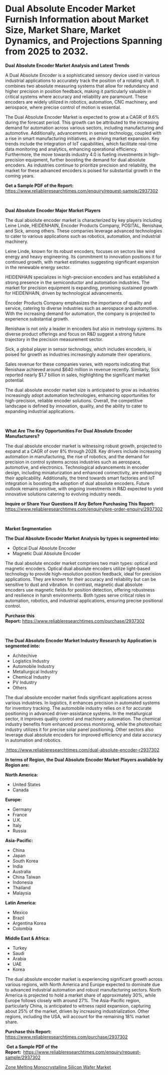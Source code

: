 <p><h1>Dual Absolute Encoder Market Furnish Information about Market Size, Market Share, Market Dynamics, and Projections Spanning from 2025 to 2032.</h1></p><p><strong>Dual Absolute Encoder Market Analysis and Latest Trends</strong></p>
<p><p>A Dual Absolute Encoder is a sophisticated sensory device used in various industrial applications to accurately track the position of a rotating shaft. It combines two absolute measuring systems that allow for redundancy and higher precision in position feedback, making it particularly valuable in critical systems where accuracy and reliability are paramount. These encoders are widely utilized in robotics, automation, CNC machinery, and aerospace, where precise control of motion is essential.</p><p>The Dual Absolute Encoder Market is expected to grow at a CAGR of 9.6% during the forecast period. This growth can be attributed to the increasing demand for automation across various sectors, including manufacturing and automotive. Additionally, advancements in sensor technology, coupled with a rise in smart manufacturing initiatives, are driving market expansion. Key trends include the integration of IoT capabilities, which facilitate real-time data monitoring and analytics, enhancing operational efficiency. Furthermore, the move towards industry 4.0 is fueling investments in high-precision equipment, further boosting the demand for dual absolute encoders. As industries continue to prioritize precision and reliability, the market for these advanced encoders is poised for substantial growth in the coming years.</p></p>
<p><strong>Get a Sample PDF of the Report:&nbsp;</strong> <a href="https://www.reliableresearchtimes.com/enquiry/request-sample/2937302?utm_campaign=2267&utm_medium=2&utm_source=Github&utm_content=ia&utm_term=14032025&utm_id=dual-absolute-encoder">https://www.reliableresearchtimes.com/enquiry/request-sample/2937302</a></p>
<p>&nbsp;</p>
<p><strong>Dual Absolute Encoder Major Market Players</strong></p>
<p><p>The dual absolute encoder market is characterized by key players including Leine Linde, HEIDENHAIN, Encoder Products Company, POSITAL, Renishaw, and Sick, among others. These companies leverage advanced technologies to cater to various applications such as robotics, automation, and industrial machinery. </p><p>Leine Linde, known for its robust encoders, focuses on sectors like wind energy and heavy engineering. Its commitment to innovation positions it for continued growth, with market estimates suggesting significant expansion in the renewable energy sector.</p><p>HEIDENHAIN specializes in high-precision encoders and has established a strong presence in the semiconductor and automation industries. The market for precision equipment is expanding, promising sustained growth for HEIDENHAIN, driven by technological advancements.</p><p>Encoder Products Company emphasizes the importance of quality and service, catering to diverse industries such as aerospace and automotive. With the increasing demand for automation, the company is projected to experience substantial growth.</p><p>Renishaw is not only a leader in encoders but also in metrology systems. Its diverse product offerings and focus on R&D suggest a strong future trajectory in the precision measurement sector.</p><p>Sick, a global player in sensor technology, which includes encoders, is poised for growth as industries increasingly automate their operations. </p><p>Sales revenue for these companies varies, with reports indicating that Renishaw achieved around $640 million in revenue recently. Similarly, Sick reported nearly $1.7 billion in sales, highlighting the significant market potential.</p><p>The dual absolute encoder market size is anticipated to grow as industries increasingly adopt automation technologies, enhancing opportunities for high-precision, reliable encoder solutions. Overall, the competitive landscape is defined by innovation, quality, and the ability to cater to expanding industrial applications.</p></p>
<p>&nbsp;</p>
<p><strong>What Are The Key Opportunities For Dual Absolute Encoder Manufacturers?</strong></p>
<p><p>The dual absolute encoder market is witnessing robust growth, projected to expand at a CAGR of over 8% through 2028. Key drivers include increasing automation in manufacturing, the rise of robotics, and the demand for precision in control systems across industries such as aerospace, automotive, and electronics. Technological advancements in encoder design, including miniaturization and enhanced connectivity, are enhancing their applicability. Additionally, the trend towards smart factories and IoT integration is boosting the adoption of dual absolute encoders. Future outlook remains positive, with ongoing investments in R&D expected to yield innovative solutions catering to evolving industry needs.</p></p>
<p><strong>Inquire or Share Your Questions If Any Before Purchasing This Report:</strong> <a href="https://www.reliableresearchtimes.com/enquiry/pre-order-enquiry/2937302?utm_campaign=2267&utm_medium=2&utm_source=Github&utm_content=ia&utm_term=14032025&utm_id=dual-absolute-encoder">https://www.reliableresearchtimes.com/enquiry/pre-order-enquiry/2937302</a></p>
<p>&nbsp;</p>
<p><strong>Market Segmentation</strong></p>
<p><strong>The Dual Absolute Encoder Market Analysis by types is segmented into:</strong></p>
<p><ul><li>Optical Dual Absolute Encoder</li><li>Magnetic Dual Absolute Encoder</li></ul></p>
<p><p>The dual absolute encoder market comprises two main types: optical and magnetic encoders. Optical dual absolute encoders utilize light-based technology to provide high-resolution position feedback, ideal for precision applications. They are known for their accuracy and reliability but can be sensitive to dust and vibration. In contrast, magnetic dual absolute encoders use magnetic fields for position detection, offering robustness and resilience in harsh environments. Both types serve critical roles in automation, robotics, and industrial applications, ensuring precise positional control.</p></p>
<p><strong>Purchase this Report:&nbsp;</strong><a href="https://www.reliableresearchtimes.com/purchase/2937302?utm_campaign=2267&utm_medium=2&utm_source=Github&utm_content=ia&utm_term=14032025&utm_id=dual-absolute-encoder">https://www.reliableresearchtimes.com/purchase/2937302</a></p>
<p>&nbsp;</p>
<p><strong>The Dual Absolute Encoder Market Industry Research by Application is segmented into:</strong></p>
<p><ul><li>Achitechive</li><li>Logistics Industry</li><li>Automobile Industry</li><li>Metallurgical Industry</li><li>Chemical Industry</li><li>PV Industry</li><li>Others</li></ul></p>
<p><p>The dual absolute encoder market finds significant applications across various industries. In logistics, it enhances precision in automated systems for inventory tracking. The automobile industry relies on it for accurate positioning in advanced driver-assistance systems. In the metallurgical sector, it improves quality control and machinery automation. The chemical industry benefits from enhanced process monitoring, while the photovoltaic industry utilizes it for precise solar panel positioning. Other sectors also leverage dual absolute encoders for improved efficiency and data accuracy in automation and robotics.</p></p>
<p><a href="https://www.reliableresearchtimes.com/dual-absolute-encoder-r2937302?utm_campaign=2267&utm_medium=2&utm_source=Github&utm_content=ia&utm_term=14032025&utm_id=dual-absolute-encoder">&nbsp;https://www.reliableresearchtimes.com/dual-absolute-encoder-r2937302</a></p>
<p><strong>In terms of Region, the Dual Absolute Encoder Market Players available by Region are:</strong></p>
<p>
    <p> <strong> North America: </strong>
        <ul>
            <li>United States</li>
            <li>Canada</li>
        </ul>
        </p> 
    <p> <strong> Europe: </strong>
        <ul>
            <li>Germany</li>
            <li>France</li>
            <li>U.K.</li>
            <li>Italy</li>
            <li>Russia</li>
        </ul>
        </p> 
    <p> <strong> Asia-Pacific: </strong>
        <ul>
            <li>China</li>
            <li>Japan</li>
            <li>South Korea</li>
            <li>India</li>
            <li>Australia</li>
            <li>China Taiwan</li>
            <li>Indonesia</li>
            <li>Thailand</li>
            <li>Malaysia</li>
        </ul>
        </p> 
    <p> <strong> Latin America: </strong>
        <ul>
            <li>Mexico</li>
            <li>Brazil</li>
            <li>Argentina Korea</li>
            <li>Colombia</li>
        </ul>
        </p> 
    <p> <strong> Middle East & Africa: </strong>
        <ul>
            <li>Turkey</li>
            <li>Saudi</li>
            <li>Arabia</li>
            <li>UAE</li>
            <li>Korea</li>
        </ul>
    </p>
    </p>
<p><p>The dual absolute encoder market is experiencing significant growth across various regions, with North America and Europe expected to dominate due to advanced industrial automation and robust manufacturing sectors. North America is projected to hold a market share of approximately 30%, while Europe follows closely with around 27%. The Asia-Pacific region, particularly China, is anticipated to witness rapid expansion, capturing about 25% of the market, driven by increasing industrialization. Other regions, including the USA, will account for the remaining 18% market share.</p></p>
<p><strong>Purchase this Report: </strong><a href="https://www.reliableresearchtimes.com/purchase/2937302?utm_campaign=2267&utm_medium=2&utm_source=Github&utm_content=ia&utm_term=14032025&utm_id=dual-absolute-encoder">https://www.reliableresearchtimes.com/purchase/2937302</a></p>
<p>&nbsp;<strong>Get a Sample PDF of the Report:&nbsp;&nbsp;</strong><a href="https://www.reliableresearchtimes.com/enquiry/request-sample/2937302?utm_campaign=2267&utm_medium=2&utm_source=Github&utm_content=ia&utm_term=14032025&utm_id=dual-absolute-encoder">https://www.reliableresearchtimes.com/enquiry/request-sample/2937302</a></p>
<p><strong></strong></p>
<p><p><a href="https://github.com/klindsey95/Market-Research-Report-List-1/blob/main/zone-melting-monocrystalline-silicon-wafer-market.md?utm_campaign=2267&utm_medium=2&utm_source=Github&utm_content=ia&utm_term=14032025&utm_id=dual-absolute-encoder">Zone Melting Monocrystalline Silicon Wafer Market</a></p></p>